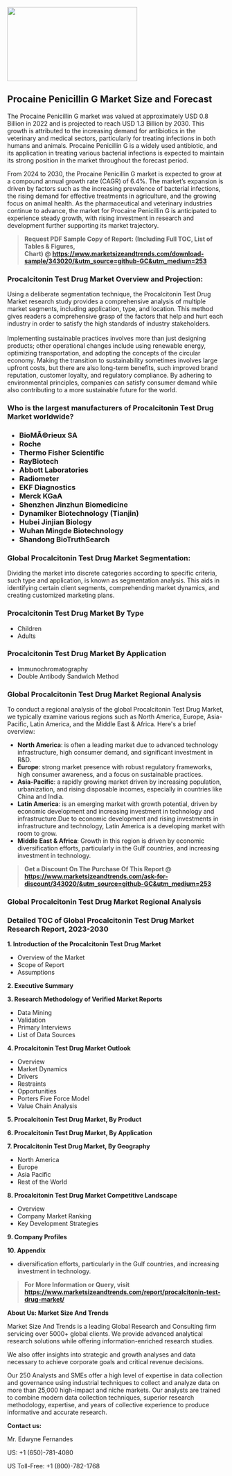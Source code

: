 <p><img class="alignnone size-medium wp-image-20088" src="https://ffe5etoiles.com/wp-content/uploads/2024/12/MST1-300x171.png" alt="" width="300" height="171" /></p><h2>Procaine Penicillin G Market Size and Forecast</h2><p>The Procaine Penicillin G market was valued at approximately USD 0.8 Billion in 2022 and is projected to reach USD 1.3 Billion by 2030. This growth is attributed to the increasing demand for antibiotics in the veterinary and medical sectors, particularly for treating infections in both humans and animals. Procaine Penicillin G is a widely used antibiotic, and its application in treating various bacterial infections is expected to maintain its strong position in the market throughout the forecast period.</p><p>From 2024 to 2030, the Procaine Penicillin G market is expected to grow at a compound annual growth rate (CAGR) of 6.4%. The market’s expansion is driven by factors such as the increasing prevalence of bacterial infections, the rising demand for effective treatments in agriculture, and the growing focus on animal health. As the pharmaceutical and veterinary industries continue to advance, the market for Procaine Penicillin G is anticipated to experience steady growth, with rising investment in research and development further supporting its market trajectory.</p></p><blockquote id="" class=""><strong>Request PDF Sample Copy of Report: (Including Full TOC, List of Tables &amp; Figures, Chart)&nbsp;@&nbsp;<strong><a href="https://www.marketsizeandtrends.com/download-sample/343020/&utm_source=github-GC&utm_medium=253" target="_blank">https://www.marketsizeandtrends.com/download-sample/343020/&utm_source=github-GC&utm_medium=253</a></strong></strong></blockquote><h3 id="" class="">Procalcitonin Test Drug Market&nbsp;Overview and Projection:</h3><p id="" class="">Using a deliberate segmentation technique, the Procalcitonin Test Drug Market research study provides a comprehensive analysis of multiple market segments, including application, type, and location. This method gives readers a comprehensive grasp of the factors that help and hurt each industry in order to satisfy the high standards of industry stakeholders. <br /> <br />Implementing sustainable practices involves more than just designing products; other operational changes include using renewable energy, optimizing transportation, and adopting the concepts of the circular economy. Making the transition to sustainability sometimes involves large upfront costs, but there are also long-term benefits, such improved brand reputation, customer loyalty, and regulatory compliance. By adhering to environmental principles, companies can satisfy consumer demand while also contributing to a more sustainable future for the world.</p><h3 id="" class="">Who is the largest manufacturers of&nbsp;Procalcitonin Test Drug Market worldwide?</h3><h3 class=""><p><ul><li>BioMÃ©rieux SA </li><li> Roche </li><li> Thermo Fisher Scientific </li><li> RayBiotech </li><li> Abbott Laboratories </li><li> Radiometer </li><li> EKF Diagnostics </li><li> Merck KGaA </li><li> Shenzhen Jinzhun Biomedicine </li><li> Dynamiker Biotechnology (Tianjin) </li><li> Hubei Jinjian Biology </li><li> Wuhan Mingde Biotechnology </li><li> Shandong BioTruthSearch</li></ul></p></h3><h3 id="" class="">Global&nbsp;Procalcitonin Test Drug Market Segmentation:</h3><p id="" class="">Dividing the market into discrete categories according to specific criteria, such type and application, is known as segmentation analysis. This aids in identifying certain client segments, comprehending market dynamics, and creating customized marketing plans.</p><h3 id="" class="">Procalcitonin Test Drug Market&nbsp;By Type</h3><p><p><ul><li>Children</li><li> Adults</p></li></ul></p></p><h3 id="" class="">Procalcitonin Test Drug Market&nbsp;By Application</h3><p class=""><p><ul><li>Immunochromatography</li><li> Double Antibody Sandwich Method</li></ul></p></p><h3 id="" class="">Global Procalcitonin Test Drug Market Regional Analysis</h3><p id="" class="">To conduct a regional analysis of the global Procalcitonin Test Drug Market, we typically examine various regions such as North America, Europe, Asia-Pacific, Latin America, and the Middle East &amp; Africa. Here's a brief overview:</p><ul><li><strong>North America</strong>: is often a leading market due to advanced technology infrastructure, high consumer demand, and significant investment in R&amp;D.</li><li><strong>Europe</strong>: strong market presence with robust regulatory frameworks, high consumer awareness, and a focus on sustainable practices.</li><li><strong>Asia-Pacific</strong>: a rapidly growing market driven by increasing population, urbanization, and rising disposable incomes, especially in countries like China and India.</li><li><strong>Latin America</strong>: is an emerging market with growth potential, driven by economic development and increasing investment in technology and infrastructure.Due to economic development and rising investments in infrastructure and technology, Latin America is a developing market with room to grow.</li><li><strong>Middle East &amp; Africa</strong>: Growth in this region is driven by economic diversification efforts, particularly in the Gulf countries, and increasing investment in technology.</li></ul><blockquote id="" class=""><strong>Get a Discount On The Purchase Of This Report @ <strong><a href="https://www.marketsizeandtrends.com/ask-for-discount/343020/&utm_source=github-GC&utm_medium=253" target="_blank">https://www.marketsizeandtrends.com/ask-for-discount/343020/&utm_source=github-GC&utm_medium=253</a></strong></strong></blockquote><h3 id="" class="">Global Procalcitonin Test Drug Market Regional Analysis</h3><h3 id="" class="">Detailed TOC of Global Procalcitonin Test Drug Market Research Report, 2023-2030</h3><p id="" class=""><strong>1. Introduction of the Procalcitonin Test Drug Market</strong></p><ul><li>Overview of the Market</li><li>Scope of Report</li><li>Assumptions</li></ul><p id="" class=""><strong>2. Executive Summary</strong></p><p id="" class=""><strong>3. Research Methodology of Verified Market Reports</strong></p><ul><li>Data Mining</li><li>Validation</li><li>Primary Interviews</li><li>List of Data Sources</li></ul><p id="" class=""><strong>4. Procalcitonin Test Drug Market Outlook</strong></p><ul><li>Overview</li><li>Market Dynamics</li><li>Drivers</li><li>Restraints</li><li>Opportunities</li><li>Porters Five Force Model</li><li>Value Chain Analysis</li></ul><p id="" class=""><strong>5. Procalcitonin Test Drug Market, By Product</strong></p><p id="" class=""><strong>6. Procalcitonin Test Drug Market, By Application</strong></p><p id="" class=""><strong>7. Procalcitonin Test Drug Market, By Geography</strong></p><ul><li>North America</li><li>Europe</li><li>Asia Pacific</li><li>Rest of the World</li></ul><p id="" class=""><strong>8. Procalcitonin Test Drug Market Competitive Landscape</strong></p><ul><li>Overview</li><li>Company Market Ranking</li><li>Key Development Strategies</li></ul><p id="" class=""><strong>9. Company Profiles</strong></p><p id="" class=""><strong>10. Appendix</strong></p><ul><li>diversification efforts, particularly in the Gulf countries, and increasing investment in technology.</li></ul><blockquote id="" class=""><strong>For More Information or Query, visit <strong><strong><a href="https://www.marketsizeandtrends.com/report/procalcitonin-test-drug-market/" target="_blank">https://www.marketsizeandtrends.com/report/procalcitonin-test-drug-market/</a></strong></strong></strong></blockquote><p id="" class=""><strong>About Us: Market Size And Trends</strong></p><p id="" class="">Market Size And Trends is a leading Global Research and Consulting firm servicing over 5000+ global clients. We provide advanced analytical research solutions while offering information-enriched research studies.</p><p id="" class="">We also offer insights into strategic and growth analyses and data necessary to achieve corporate goals and critical revenue decisions.</p><p id="" class="">Our 250 Analysts and SMEs offer a high level of expertise in data collection and governance using industrial techniques to collect and analyze data on more than 25,000 high-impact and niche markets. Our analysts are trained to combine modern data collection techniques, superior research methodology, expertise, and years of collective experience to produce informative and accurate research.</p><p id="" class=""><strong>Contact us:</strong></p><p id="" class="">Mr. Edwyne Fernandes</p><p id="" class="">US: +1 (650)-781-4080</p><p id="" class="">US Toll-Free: +1 (800)-782-1768</p>
